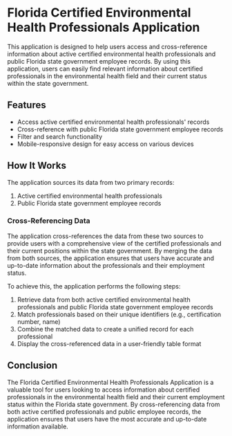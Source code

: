 # Florida Certified Environmental Health Professionals Application

This application is designed to help users access and cross-reference information about active certified environmental health professionals and public Florida state government employee records. By using this application, users can easily find relevant information about certified professionals in the environmental health field and their current status within the state government.

## Features

- Access active certified environmental health professionals' records
- Cross-reference with public Florida state government employee records
- Filter and search functionality
- Mobile-responsive design for easy access on various devices

## How It Works

The application sources its data from two primary records:

1. Active certified environmental health professionals
2. Public Florida state government employee records

### Cross-Referencing Data

The application cross-references the data from these two sources to provide users with a comprehensive view of the certified professionals and their current positions within the state government. By merging the data from both sources, the application ensures that users have accurate and up-to-date information about the professionals and their employment status.

To achieve this, the application performs the following steps:

1. Retrieve data from both active certified environmental health professionals and public Florida state government employee records
2. Match professionals based on their unique identifiers (e.g., certification number, name)
3. Combine the matched data to create a unified record for each professional
4. Display the cross-referenced data in a user-friendly table format

## Conclusion

The Florida Certified Environmental Health Professionals Application is a valuable tool for users looking to access information about certified professionals in the environmental health field and their current employment status within the Florida state government. By cross-referencing data from both active certified professionals and public employee records, the application ensures that users have the most accurate and up-to-date information available.
